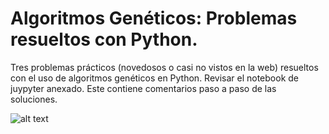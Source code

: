 # Algoritmos Genéticos: Problemas resueltos con Python.
Tres problemas prácticos (novedosos o casi no vistos en la web) resueltos con el uso de algoritmos genéticos en Python.
Revisar el notebook de juypyter anexado. Este contiene comentarios paso a paso de las soluciones.

![alt text](https://fide.dev/wp-content/uploads/2019/10/Genetic-Cover.png "Python y algoritmos genéticos")


